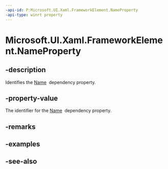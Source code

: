 ```yaml
---
-api-id: P:Microsoft.UI.Xaml.FrameworkElement.NameProperty
-api-type: winrt property
---
```


<!-- Property syntax
public Windows.UI.Xaml.DependencyProperty NameProperty { get; }
-->

# Microsoft.UI.Xaml.FrameworkElement.NameProperty

## -description
Identifies the [Name](frameworkelement_name.md)  dependency property.

## -property-value
The identifier for the [Name](frameworkelement_name.md)  dependency property.

## -remarks

## -examples

## -see-also
